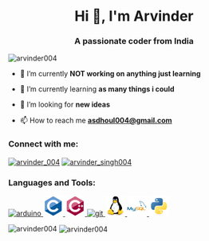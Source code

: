 <h1 align="center">Hi 👋, I'm Arvinder</h1>
<h3 align="center">A passionate coder from India</h3>

<p align="left"> <img src="https://komarev.com/ghpvc/?username=arvinder004&label=Profile%20views&color=0e75b6&style=flat" alt="arvinder004" /> </p>

- 🔭 I’m currently **NOT working on anything just learning**

- 🌱 I’m currently learning **as many things i could**

- 🤝 I’m looking for **new ideas**

- 📫 How to reach me **asdhoul004@gmail.com**

<h3 align="left">Connect with me:</h3>
<p align="left">
<a href="https://twitter.com/arvinder_004" target="blank"><img align="center" src="https://raw.githubusercontent.com/rahuldkjain/github-profile-readme-generator/master/src/images/icons/Social/twitter.svg" alt="arvinder_004" height="30" width="40" /></a>
<a href="https://instagram.com/arvinder_singh004" target="blank"><img align="center" src="https://raw.githubusercontent.com/rahuldkjain/github-profile-readme-generator/master/src/images/icons/Social/instagram.svg" alt="arvinder_singh004" height="30" width="40" /></a>
</p>

<h3 align="left">Languages and Tools:</h3>
<p align="left"> <a href="https://www.arduino.cc/" target="_blank" rel="noreferrer"> <img src="https://cdn.worldvectorlogo.com/logos/arduino-1.svg" alt="arduino" width="40" height="40"/> </a> <a href="https://www.cprogramming.com/" target="_blank" rel="noreferrer"> <img src="https://raw.githubusercontent.com/devicons/devicon/master/icons/c/c-original.svg" alt="c" width="40" height="40"/> </a> <a href="https://www.w3schools.com/cpp/" target="_blank" rel="noreferrer"> <img src="https://raw.githubusercontent.com/devicons/devicon/master/icons/cplusplus/cplusplus-original.svg" alt="cplusplus" width="40" height="40"/> </a> <a href="https://git-scm.com/" target="_blank" rel="noreferrer"> <img src="https://www.vectorlogo.zone/logos/git-scm/git-scm-icon.svg" alt="git" width="40" height="40"/> </a> <a href="https://www.linux.org/" target="_blank" rel="noreferrer"> <img src="https://raw.githubusercontent.com/devicons/devicon/master/icons/linux/linux-original.svg" alt="linux" width="40" height="40"/> </a> <a href="https://www.mysql.com/" target="_blank" rel="noreferrer"> <img src="https://raw.githubusercontent.com/devicons/devicon/master/icons/mysql/mysql-original-wordmark.svg" alt="mysql" width="40" height="40"/> </a> <a href="https://www.python.org" target="_blank" rel="noreferrer"> <img src="https://raw.githubusercontent.com/devicons/devicon/master/icons/python/python-original.svg" alt="python" width="40" height="40"/> </a> </p>

<p><img align="left" src="https://github-readme-stats.vercel.app/api/top-langs?username=arvinder004&show_icons=true&locale=en&layout=compact" alt="arvinder004" /></p>

<p>&nbsp;<img align="center" src="https://github-readme-stats.vercel.app/api?username=arvinder004&show_icons=true&locale=en" alt="arvinder004" /></p>
